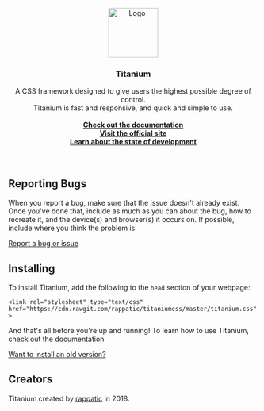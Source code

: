 <p align="center">
  <a href="#">
    <img src="https://preview.ibb.co/kapqz8/Picture4.png" alt="Logo" width=100 height=100>
  </a>

  <h3 align="center">Titanium</h3>
  <p align="center">
    A CSS framework designed to give users the highest possible degree of control.<br>Titanium is fast and responsive, and quick and simple to use.
  <br>
  <br>
    <a href="https://rappatic.github.io/titanium/documentation.html#/"><strong>Check out the documentation</strong></a><br>
    <a href="https://rappatic.github.io/titanium/"><strong>Visit the official site</strong></a><br>
    <a href="https://github.com/rappatic/titaniumcss/projects/2"><strong>Learn about the state of development</strong></a><br>
    <br>
  <br>
</p>
</p>

## Reporting Bugs

When you report a bug, make sure that the issue doesn't already exist. Once you've done that, include as much as you can about the bug, how to recreate it, and the device(s) and browser(s) it occurs on. If possible, include where you think the problem is.

[Report a bug or issue](https://github.com/rappatic/titaniumcss/issues)

## Installing

To install Titanium, add the following to the `head` section of your webpage:

`<link rel="stylesheet" type="text/css" href="https://cdn.rawgit.com/rappatic/titaniumcss/master/titanium.css">`

And that's all before you're up and running! To learn how to use Titanium, check out the documentation.

<a href="https://rappatic.github.io/titanium/documentation.html#/?id=get-the-beta-version">Want to install an old version?</a>

## Creators

Titanium created by <a href="https://rappatic.com" target="_blank">rappatic</a> in 2018.


